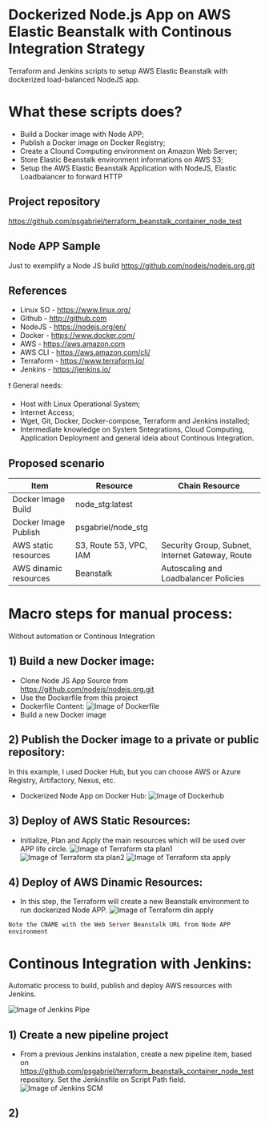 # Dockerized Node.js App on AWS Elastic Beanstalk with Continous Integration Strategy

Terraform and Jenkins scripts to setup AWS Elastic Beanstalk with dockerized load-balanced NodeJS app.

# What these scripts does?
- Build a Docker image with Node APP;
- Publish a Docker image on Docker Registry;
- Create a Clound Computing environment on Amazon Web Server;
- Store Elastic Beanstalk environment informations on AWS S3; 
- Setup the AWS Elastic Beanstalk Application with NodeJS, Elastic Loadbalancer to forward HTTP

## Project repository
https://github.com/psgabriel/terraform_beanstalk_container_node_test

## Node APP Sample
Just to exemplify a Node JS build
https://github.com/nodejs/nodejs.org.git


## References
- Linux SO - https://www.linux.org/
- Github - http://github.com
- NodeJS - https://nodejs.org/en/
- Docker - https://www.docker.com/
- AWS - https://aws.amazon.com
- AWS CLI - https://aws.amazon.com/cli/
- Terraform - https://www.terraform.io/
- Jenkins - https://jenkins.io/

:exclamation: General needs:
- Host with Linux Operational System;
- Internet Access;
- Wget, Git, Docker, Docker-compose, Terraform and Jenkins installed;
- Intermediate knowledge on System Sntegrations, Cloud Computing, Application Deployment and general ideia about Continous Integration.

## Proposed scenario

| Item                    | Resource                | Chain Resource                                  |
|-------------------------|-------------------------|-------------------------------------------------|
| Docker Image Build      | node_stg:latest         |                                                 |
| Docker Image Publish    | psgabriel/node_stg      |                                                 |
| AWS static resources    | S3, Route 53, VPC, IAM  | Security Group, Subnet, Internet Gateway, Route |
| AWS dinamic resources   | Beanstalk               | Autoscaling and Loadbalancer Policies           |

# Macro steps for manual process:
Without automation or Continous Integration

## 1) Build a new Docker image:
- Clone Node JS App Source from https://github.com/nodejs/nodejs.org.git
- Use the Dockerfile from this project
- Dockerfile Content:
![Image of Dockerfile](images/docker_build.png)
- Build a new Docker image

## 2) Publish the Docker image to a private or public repository:
In this example, I used Docker Hub, but you can choose AWS or Azure Registry, Artifactory, Nexus, etc.
- Dockerized Node App on Docker Hub:
![Image of Dockerhub](images/docker_hub.png)

## 3) Deploy of AWS Static Resources:
- Initialize, Plan and Apply the main resources which will be used over APP life circle.
![Image of Terraform sta plan1](images/terraform_static_plan1.png)
![Image of Terraform sta plan2](images/terraform_static_plan2.png)
![Image of Terraform sta apply](images/terraform_static_apply.png)

## 4) Deploy of AWS Dinamic Resources:
- In this step, the Terraform will create a new Beanstalk environment to run dockerized Node APP.
![Image of Terraform din apply](images/terraform_dinamic_apply.png)
```
Note the CNAME with the Web Server Beanstalk URL from Node APP environment
```

# Continous Integration with Jenkins:
Automatic process to build, publish and deploy AWS resources with Jenkins.

![Image of Jenkins Pipe](images/pipeline.png)

## 1) Create a new pipeline project
- From a previous Jenkins instalation, create a new pipeline item, based on https://github.com/psgabriel/terraform_beanstalk_container_node_test repository. Set the Jenkinsfile on Script Path field.
![Image of Jenkins SCM](images/jenkins_pipeline_scm.png)

## 2) 